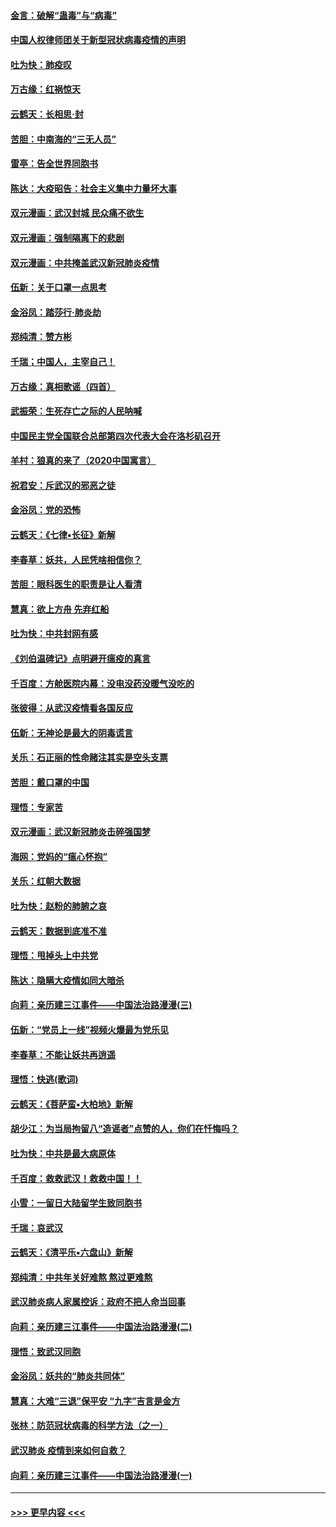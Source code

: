 #### [金言：破解“蛊毒”与“病毒”](../pages/nsc993/n11864103.md?t=02131402) 
#### [中国人权律师团关于新型冠状病毒疫情的声明](../pages/nsc993/n11864249.md?t=02131402) 
#### [吐为快：肺疫叹](../pages/nsc993/n11864027.md?t=02131402) 
#### [万古缘：红祸惊天](../pages/nsc993/n11864079.md?t=02131402) 
#### [云鹤天：长相思‧封](../pages/nsc993/n11864006.md?t=02131402) 
#### [苦胆：中南海的“三无人员”](../pages/nsc993/n11862997.md?t=02131402) 
#### [雷亭：告全世界同胞书](../pages/nsc993/n11862572.md?t=02131402) 
#### [陈达：大疫昭告：社会主义集中力量坏大事](../pages/nsc993/n11859419.md?t=02131402) 
#### [双元漫画：武汉封城 民众痛不欲生](../pages/nsc993/n11859287.md?t=02131402) 
#### [双元漫画：强制隔离下的悲剧](../pages/nsc993/n11859244.md?t=02131402) 
#### [双元漫画：中共掩盖武汉新冠肺炎疫情](../pages/nsc993/n11858249.md?t=02131402) 
#### [伍新：关于口罩一点思考](../pages/nsc993/n11859195.md?t=02131402) 
#### [金浴凤：踏莎行‧肺炎劫](../pages/nsc993/n11858227.md?t=02131402) 
#### [郑纯清：赞方彬](../pages/nsc993/n11856803.md?t=02131402) 
#### [千瑞；中国人，主宰自己！](../pages/nsc993/n11856793.md?t=02131402) 
#### [万古缘：真相歌谣（四首）](../pages/nsc993/n11856263.md?t=02131402) 
#### [武振荣：生死存亡之际的人民呐喊](../pages/nsc993/n11856256.md?t=02131402) 
#### [中国民主党全国联合总部第四次代表大会在洛杉矶召开](../pages/nsc993/n11856344.md?t=02131402) 
#### [羊村：狼真的来了（2020中国寓言）](../pages/nsc993/n11856229.md?t=02131402) 
#### [祝君安：斥武汉的邪恶之徒](../pages/nsc993/n11855861.md?t=02131402) 
#### [金浴凤：党的恐怖](../pages/nsc993/n11855849.md?t=02131402) 
#### [云鹤天：《七律▪长征》新解](../pages/nsc993/n11855479.md?t=02131402) 
#### [李春草：妖共，人民凭啥相信你？](../pages/nsc993/n11855196.md?t=02131402) 
#### [苦胆：眼科医生的职责是让人看清](../pages/nsc993/n11853840.md?t=02131402) 
#### [慧真：欲上方舟 先弃红船](../pages/nsc993/n11853483.md?t=02131402) 
#### [吐为快：中共封网有感](../pages/nsc993/n11852575.md?t=02131402) 
#### [《刘伯温碑记》点明避开瘟疫的真言](../pages/nsc993/n11852128.md?t=02131402) 
#### [千百度：方舱医院内幕：没电没药没暖气没吃的](../pages/nsc993/n11850211.md?t=02131402) 
#### [张彼得：从武汉疫情看各国反应](../pages/nsc993/n11850102.md?t=02131402) 
#### [伍新：无神论是最大的阴毒谎言](../pages/nsc993/n11846129.md?t=02131402) 
#### [关乐：石正丽的性命赌注其实是空头支票](../pages/nsc993/n11846109.md?t=02131402) 
#### [苦胆：戴口罩的中国](../pages/nsc993/n11845576.md?t=02131402) 
#### [理悟：专家苦](../pages/nsc993/n11845564.md?t=02131402) 
#### [双元漫画：武汉新冠肺炎击碎强国梦](../pages/nsc993/n11843320.md?t=02131402) 
#### [海网：党妈的“瘟心怀抱”](../pages/nsc993/n11840740.md?t=02131402) 
#### [关乐：红朝大数据](../pages/nsc993/n11840675.md?t=02131402) 
#### [吐为快：赵粉的肺腑之哀](../pages/nsc993/n11840618.md?t=02131402) 
#### [云鹤天：数据到底准不准](../pages/nsc993/n11840325.md?t=02131402) 
#### [理悟：甩掉头上中共党](../pages/nsc993/n11838826.md?t=02131402) 
#### [陈达：隐瞒大疫情如同大暗杀](../pages/nsc993/n11838771.md?t=02131402) 
#### [向莉：亲历建三江事件——中国法治路漫漫(三)](../pages/nsc993/n11831825.md?t=02131402) 
#### [伍新：“党员上一线”视频火爆最为党乐见](../pages/nsc993/n11838200.md?t=02131402) 
#### [李春草：不能让妖共再逍遥](../pages/nsc993/n11838102.md?t=02131402) 
#### [理悟：快逃(歌词)](../pages/nsc993/n11838083.md?t=02131402) 
#### [云鹤天：《菩萨蛮▪大柏地》新解](../pages/nsc993/n11838059.md?t=02131402) 
#### [胡少江：为当局拘留八“造谣者”点赞的人，你们在忏悔吗？](../pages/nsc993/n11836801.md?t=02131402) 
#### [吐为快：中共是最大病原体](../pages/nsc993/n11836748.md?t=02131402) 
#### [千百度：救救武汉！救救中国！！](../pages/nsc993/n11836145.md?t=02131402) 
#### [小雪：一留日大陆留学生致同胞书](../pages/nsc993/n11834624.md?t=02131402) 
#### [千瑞：哀武汉](../pages/nsc993/n11833647.md?t=02131402) 
#### [云鹤天：《清平乐▪六盘山》新解](../pages/nsc993/n11833611.md?t=02131402) 
#### [郑纯清：中共年关好难熬 熬过更难熬](../pages/nsc993/n11833489.md?t=02131402) 
#### [武汉肺炎病人家属控诉：政府不把人命当回事](../pages/nsc993/n11833205.md?t=02131402) 
#### [向莉：亲历建三江事件——中国法治路漫漫(二)](../pages/nsc993/n11829102.md?t=02131402) 
#### [理悟：致武汉同胞](../pages/nsc993/n11831522.md?t=02131402) 
#### [金浴凤：妖共的“肺炎共同体”](../pages/nsc993/n11829448.md?t=02131402) 
#### [慧真：大难“三退”保平安 “九字”吉言是金方](../pages/nsc993/n11829501.md?t=02131402) 
#### [张林：防范冠状病毒的科学方法（之一）](../pages/nsc993/n11828618.md?t=02131402) 
#### [武汉肺炎 疫情到来如何自救？](../pages/nsc993/n11827632.md?t=02131402) 
#### [向莉：亲历建三江事件——中国法治路漫漫(一)](../pages/nsc993/n11827190.md?t=02131402) 

----
#### [ >>> 更早内容 <<< ](../indexes/nsc993-earlier.md)
